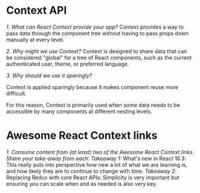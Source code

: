 # Context API

*1. What can React Context provide your app?*
Context provides a way to pass data through the component tree without having to pass props down manually at every level.


*2. Why might we use Context?*
Context is designed to share data that can be considered "global" for a tree of React components, such as the current authenticated user, theme, or preferred language.


*3. Why should we use it sparingly?*

Context is applied sparingly because it makes component reuse more difficult.

For this reason, Context is primarily used when some data needs to be accessible by many components at different nesting levels. 


# Awesome React Context links

*1. Consume content from (at least) two of the Awesome React Context links. Share your take-away from each:*
    *Takeaway 1:* What's new in React 16.3: This really puts into perspective how new a lot of what we are learning is, and how likely they are to continue to change with time.
    *Takeaway 2:* Replacing Redux with core React APIs: Simplicity is very important but ensuring you can scale when and as needed is also very key.
